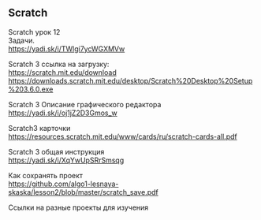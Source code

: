 <h2>Scratch</h2

Scratch урок 12 <br>
Задачи.<br>
https://yadi.sk/i/TWlgi7ycWGXMVw

Scratch 3  ссылка на загрузку: <br>
https://scratch.mit.edu/download <br>
https://downloads.scratch.mit.edu/desktop/Scratch%20Desktop%20Setup%203.6.0.exe <br>

Scratch 3 Описание графического редактора<br>
https://yadi.sk/i/oj1jZ2D3Gmos_w<br>

Scratch3 карточки<br>
https://resources.scratch.mit.edu/www/cards/ru/scratch-cards-all.pdf<br>

Scratch 3 общая инструкция<br>
https://yadi.sk/i/XqYwUpSRrSmsqg<br>

Как сохранять проект<br>
https://github.com/algo1-lesnaya-skaska/lesson2/blob/master/scratch_save.pdf<br>

Ссылки на разные проекты для изучения <br>

